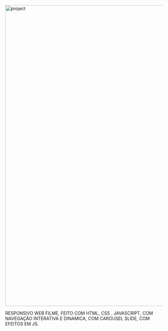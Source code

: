 <img width="960" alt="project" src="https://github.com/user-attachments/assets/9e88f256-1c1d-4616-ab42-8660f34f2807" />



RESPONSIVO WEB FILME, FEITO COM HTML, CSS , JAVASCRIPT, COM NAVEGAÇÃO INTERATIVA E DINAMICA, COM CAROUSEL SLIDE, COM EFEITOS EM JS.
